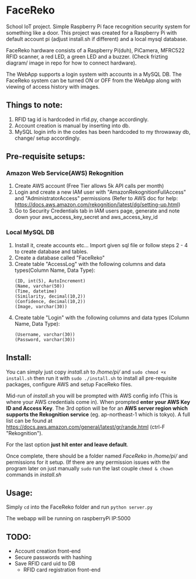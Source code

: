 # FaceReko
School IoT project. Simple Raspberry Pi face recognition security system for something like a door.
This project was created for a Raspberry Pi with default account pi (adjust install.sh if different) and a local mysql database.

FaceReko hardware consists of a Raspberry Pi(duh), PiCamera, MFRC522 RFID scanner, a red LED, a green LED and a buzzer. (Check frizting diagram/ image in repo for how to connect hardware).

The WebApp supports a login system with accounts in a MySQL DB. The FaceReko system can be turned ON or OFF from the WebApp along with viewing of access history with images.

## Things to note: 
1. RFID tag id is hardcoded in rfid.py, change accordingly.
2. Account creation is manual by inserting into db.
3. MySQL login info in the codes has been hardcoded to my throwaway db, change/ setup accordingly.

## Pre-requisite setups:
  
###  Amazon Web Service(AWS) Rekognition
  1) Create AWS account (Free Tier allows 5k API calls per month)
  2) Login and create a new IAM user with "AmazonRekognitionFullAccess" and "AdministratorAccess" permissions (Refer to AWS doc for help: https://docs.aws.amazon.com/rekognition/latest/dg/setting-up.html)
  3) Go to Security Credentials tab in IAM users page, generate and note down your aws_access_key_secret and aws_access_key_id

###  Local MySQL DB
  1) Install it, create accounts etc... Import given sql file or follow steps 2 - 4 to create database and tables.
  2) Create a database called "FaceReko" 
  3) Create table "AccessLog" with the following columns and data types(Column Name, Data Type): 
		```
		(ID, int(5), AutoIncrement)
		(Name, varchar(50))
		(Time, datetime)
		(Similarity, decimal(10,2))
		(Confidence, decimal(10,2))
		(Image, varchar(30))
		```
  4) Create table "Login" with the following columns and data types (Column Name, Data Type): 
		```
		(Username, varchar(30))
		(Password, varchar(30))
		```
  
##  Install:
You can simply just copy *install.sh* to */home/pi/* and `sudo chmod +x install.sh` then run it with `sudo ./install.sh` to install all        pre-requisite packages, configure AWS and setup FaceReko files.
    
Mid-run of *install.sh* you will be prompted with AWS config info (This is where your AWS credentials come in). When prompted **enter your AWS Key ID and Access Key**. The 3rd option will be for an **AWS server region which supports the Rekognition service** (eg. ap-northeast-1 which is tokyo). A full list can be found at https://docs.aws.amazon.com/general/latest/gr/rande.html (ctrl-F "Rekognition"). 

For the last option **just hit enter and leave default**.

Once complete, there should be a folder named *FaceReko* in */home/pi/* and permissions for it setup. (If there are any permission issues with the program later on just manually `sudo` run the last couple `chmod & chown` commands in *install.sh*

## Usage:
Simply `cd` into the FaceReko folder and run `python server.py`

The webapp will be running on raspberryPi IP:5000
	
## TODO:
- Account creation front-end
- Secure passwords with hashing
- Save RFID card uid to DB
	- RFID card registration front-end
